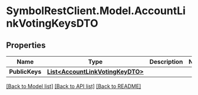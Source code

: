 # SymbolRestClient.Model.AccountLinkVotingKeysDTO

## Properties

Name | Type | Description | Notes
------------ | ------------- | ------------- | -------------
**PublicKeys** | [**List&lt;AccountLinkVotingKeyDTO&gt;**](AccountLinkVotingKeyDTO.md) |  | 

[[Back to Model list]](../README.md#documentation-for-models) [[Back to API list]](../README.md#documentation-for-api-endpoints) [[Back to README]](../README.md)

